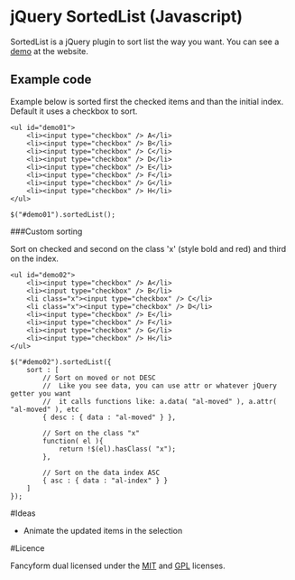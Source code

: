 # jQuery SortedList (Javascript)

SortedList is a jQuery plugin to sort list the way you want. You can see a [demo](http://www.lutrasoft.nl/jQuery/sortedlist/) at the website.

## Example code

Example below is sorted first the checked items and than the initial index. Default it uses a checkbox to sort.

	<ul id="demo01">
		<li><input type="checkbox" /> A</li>
		<li><input type="checkbox" /> B</li>
		<li><input type="checkbox" /> C</li>
		<li><input type="checkbox" /> D</li>
		<li><input type="checkbox" /> E</li>
		<li><input type="checkbox" /> F</li>
		<li><input type="checkbox" /> G</li>
		<li><input type="checkbox" /> H</li>
	</ul>
	
	$("#demo01").sortedList();
	
###Custom sorting

Sort on checked and second on the class 'x' (style bold and red) and third on the index.

	<ul id="demo02">
		<li><input type="checkbox" /> A</li>
		<li><input type="checkbox" /> B</li>
		<li class="x"><input type="checkbox" /> C</li>
		<li class="x"><input type="checkbox" /> D</li>
		<li><input type="checkbox" /> E</li>
		<li><input type="checkbox" /> F</li>
		<li><input type="checkbox" /> G</li>
		<li><input type="checkbox" /> H</li>
	</ul>
	
	$("#demo02").sortedList({
		sort : [
			// Sort on moved or not DESC
			//	Like you see data, you can use attr or whatever jQuery getter you want
			//	it calls functions like: a.data( "al-moved" ), a.attr( "al-moved" ), etc
			{ desc : { data : "al-moved" } },
			
			// Sort on the class "x"
			function( el ){
				return !$(el).hasClass( "x");
			},
			
			// Sort on the data index ASC
			{ asc : { data : "al-index" } }
		]
	});

#Ideas

* Animate the updated items in the selection

#Licence

Fancyform dual licensed under the [MIT](http://opensource.org/licenses/mit-license.php) and [GPL](http://www.gnu.org/licenses/gpl.html) licenses.
